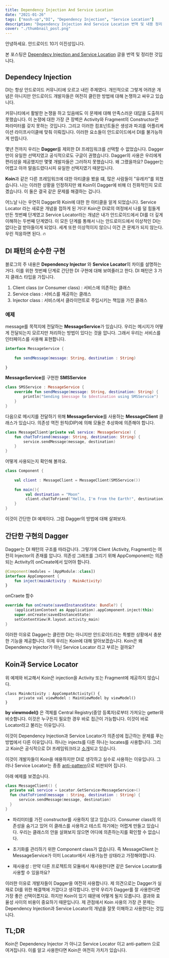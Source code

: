 ```yaml
---
title: Dependency Injection And Service Location
date: "2021-01-26"
tags: ["mash-up","DI", "Dependency Injection", "Service Location"]
description: "Dependency Injection And Service Location 번역 및 내용 정리 글"
cover: "./thumbnail_post.png"
---
```


안녕하세요. 안드로이드 10기 이진성입니다.

본 포스팅은 [Dependecy Injection and Service Location](https://medium.com/modulotech/dependency-injection-and-service-locator-6144ed55a8e) 글을 번역 및 정리한 것입니다. 

## Dependecy Injection

DI는 항상 안드로이드 커뮤니티에 오르고 내린 주제였다. 개인적으로 그렇게 어려운 개념은 아니지만 안드로이드 개발자들은 여전히 클린한 방법에 대해 논쟁하고 싸우고 있습니다.

 커뮤니티에서 활발한 논쟁을 하고 있음에도 이 문제에 대해 만족스러운 대답을 도출하지 못했습니다.  이 논쟁에 대한 가장 큰 장벽은 Activity와 Fragment의 Constructor은 파라미터를 갖지 못하는 것입니다. 그리고 이러한 컴포넌트들은 생성과 파괴를 어플리케이션 라이프사이클에 맞춰 이뤄집니다. 이러한 요소들이 안드로이드에서 DI를 불가능하게 만듭니다.

몇년 전까지 우리는 **Dagger**를 제외한 DI 프레임워크를 선택할 수 없었습니다. Dagger 만이 유일한 선택지였고 공식적으로도 구글이 권했습니다.  Dagger의 사용은 우리에게 편리성을 제공했지만 몇몇 개발자들은 그러하지 못했습니다. 왜 그랬을까요?  Dagger는 어렵고 아까 말씀드렸다시피 유일한 선택지였기 때문입니다.

**Koin**과 같은 다른 프레임워크에 대한 아티클을 봤을 떄, 많은 사람들이 "유레카"를 외쳤습니다. 나는 이러한 상황을 인정하지만 왜 Koin이 Dagger에 비해 더 친화적인지 모르곘습니다. 이 둘은 결국 같은 문제를 해결하는 겁니다.

어느날 나는 우연히 Dagger와 Koin에 대한 한 아티클을 알게 되었습니다.  Service Locator 라는 새로운 개념을 접하게 된 거다! Koin은 DI로의 여정에서 나를 덜 힘들게 만든 첫번째 단계였고 Service Locator라는 개념은 내가 안드로이드에서 DI를 더 깊게 이해하는 두번째 단계였다. 이 모든 단계를 통해서 나는 안드로이드에서 이상적인 DI는 없다는걸 받아들이게 되었다. 세계 또한 이상적이지 않으니 이건 큰 문제가 되지 않는다. 우린 적응하면 된다. 🔥


## DI 패턴의 순수한 구현

블로그의 주 내용은 **Dependency Injector** 와 **Service Locator**의 차이를 설명하는 거다. 이를 위한 첫번째 단계로 간단한 DI 구현에 대해 보여줄러고 한다. DI 패턴은 3 가지 클래스 타입을 가집니다.

1. Client class (or Consumer class) :  서비스에 의존하는 클래스
2. Service class : 서비스를 제공하는 클래스
3. Injector class : 서비스에서 클라이언트로 주입시키는 책임을 가진 클래스

### 예제

message를 목적지에 전달하는 **MessageService**가 있습니다. 우리는 메시지가 어떻게 전달되는지 모르지만 처리하는 방법이 있다는 것을 압니다. 그래서 우리는 서비스를 인터페이스를 사용해 표현합니다.

``` kotlin
interface MessageService {
  
    fun sendMessage(message: String, destination : String)
  
}
```

**MessageService**를 구현한 **SMSService**

```kotlin
class SMSService : MessageService {
    override fun sendMessage(message: String, destination: String) {
        println("Sending $message to $destination using SMSService")
    }
}
```

다음으로 메시지를 전달하기 위해 **MessageService**를 사용하는 **MessageClient** 클래스가 있습니다. 의존성 역전 원칙(DIP)에 의해 모듈은 추상화에 의존해야 합니다. 

``` kotlin
class MessageClient(private val service: MessageService) {
    fun chatToFriend(message: String, destination: String) {
        service.sendMessage(message, destination)
    }
}
```

어떻게 사용되는지 확인해 볼까요.

```kotlin
class Component {
  
    val client : MessageClient = MessageClient(SMSService()) 
  
    fun main(){
         val destination = "Moon"
         client.chatToFriend("Hello, I'm from the Earth!", destination)
    }
}
```

이것이 간단한 DI 예제이다. 그럼 Dagger의 방법에 대해 살펴보자.


## 간단한 구현의 Dagger

Dagger는 DI 패턴의 구조를 따라갑니다. 그렇기에 Client (Activity, Fragment)는 여전히 Injector의 존재를 압니다. 의존성 그래프를 그리기 위해 AppComponent는 의존되는 Activity의 onCreate에서 있어야 합니다.

```kotlin
@Component(modules = [AppModule::class])
interface AppComponent {
    fun inject(mainActivity : MainActivity)
}
```

onCraete 함수

```kotlin
override fun onCreate(savedInstanceState: Bundle?) {
    (applicationContext as Appplication).appComponent.inject(this)
    super.onCreate(savedInstanceState)
    setContentView(R.layout.activity_main)
}
```

이러한 이유로 Dagger는 클린한 DI는 아니지만 안드로이드라는 특별한 상황에서 충분한 기능을 제공합니다. 이제 우리는 Koin에 대해 알아보겠습니다. Koin은 왜 Dependency Injector가 아닌 Service Locator 라고 부르는 걸까요?

## Koin과 Service Locator 

위 예제와 비교해서 Koin은 injection을 Activity 또는 Fragment에 제공하지 않습니다.  

```koin
class MainActivity : AppCompatActivity() {
      private val viewModel : MainViewModel by viewModel()
}
```

**by viewmodel()** 은 객체를 Central Registry(중앙 등록자)로부터 가져오는 getter와 비슷합니다. 이것은 누구든지 필요한 경우 바로 접근이 가능합니다.  이것이 바로 Locator라고 불리는 이유입니다.

  이것이 Dependency Injection과 Service Locator가 의존성에 접근하는 문제를 푸는 방법에서 다른 이유입니다.  하나는 injects를 다른 하나는 locates를 사용합니다. 그리고 Koin은 공식적으로 DI 프레임워크라고 [소개](https://github.com/InsertKoinIO/koin)되고 있습니다.

  이것이 개발자들이 Koin을 애용하지만 DI로 생각하고 실수로 사용하는 이유입니다. 그러나 Service Locator는 종종 [anti-pattern](https://en.wikipedia.org/wiki/Service_locator_pattern#:~:text=The%20service%20locator%20pattern%20is,to%20perform%20a%20certain%20task.)으로 비판되어 집니다.

  아래 예제를 보겠습니다.

  ```kotlin
class MessageClient() {
    private val service = Locator.GetService<MessageService>()
    fun chatToFriend(message : String, destination : String) {
        service.sendMessage(message, destination)
    }
}
  ```

- 파리미터를 가진 constructor를 사용하지 않고 있습니다. Consumer class의 의존성을 숨기고 있어 이 클래스를 사용하고 테스트 하기에는 어렵게 만들고 있습니다. 우리는 클래스의 안을 살펴보지 않으면 어디에 의존하는지를 확인할 수 없습니다.

-  초기화를 관리하기 위한 Component class가 없습니다. 즉 MessageClient 는 MessageService가 이미 Locator에서 사용가능한 상태라고 가정해야합니다.

-  재사용성 : 만약 다른 프로젝트의 모듈에서 재사용한다면 같은 Service Locator를 사용할 수 있을까요?

이러한 이유로 개발자들이 Dagger을 여전히 사용합니다. 제 의견으로는 Dagger가 실재로 DI를 위한 해결책에 가깝다고 생각합니다. 만약 우리가 Dagger를 잘 사용한다면 가장 좋은 선택이곘지요. 하지만 Koin이 있기 떄문에 어떻게 될지 모릅니다.  결과와 효율성 사이의 비용이 중요하기 때문입니다. 제 관점에서 Koin 사용의 가장 큰 문제는 Dependency Injection과 Service Locator의 개념을 잘못 이해하고 사용한다는 것입니다. 

## TL;DR

Koin은 Dependency Injector 가 아니고 Service Locator 이고 anti-pattern 으로 여겨집니다. 이를 알고 사용한다면 Koin은 여전히 가치가 있습니다. 